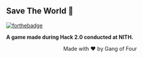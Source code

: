 ## Save The World 🎲

[![forthebadge](http://forthebadge.com/images/badges/made-with-python.svg)](http://forthebadge.com)

**A game made during Hack 2.0 conducted at NITH.**



<p align = "center"> Made with ❤ by Gang of Four </p>
